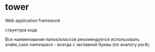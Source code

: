 # tower
 Web application framework 



структура кода

Все наименования папок/классов рекомендуется использовать snake_case
namespace - всегда с заглавной буквы (по аналогу psr4);

